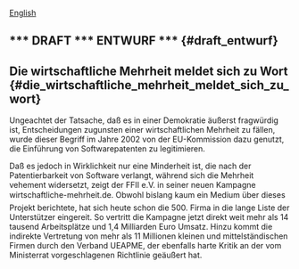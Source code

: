 [ English](Ecomaj0506En "wikilink")

## \*\*\* DRAFT \*\*\* ENTWURF \*\*\* {#draft_entwurf}

## Die wirtschaftliche Mehrheit meldet sich zu Wort {#die_wirtschaftliche_mehrheit_meldet_sich_zu_wort}

Ungeachtet der Tatsache, daß es in einer Demokratie äußerst fragwürdig
ist, Entscheidungen zugunsten einer wirtschaftlichen Mehrheit zu fällen,
wurde dieser Begriff im Jahre 2002 von der EU-Kommission dazu genutzt,
die Einführung von Softwarepatenten zu legitimieren.

Daß es jedoch in Wirklichkeit nur eine Minderheit ist, die nach der
Patentierbarkeit von Software verlangt, während sich die Mehrheit
vehement widersetzt, zeigt der FFII e.V. in seiner neuen Kampagne
wirtschaftliche-mehrheit.de. Obwohl bislang kaum ein Medium über
dieses Projekt berichtete, hat sich heute schon die 500. Firma in die
lange Liste der Unterstützer eingereit. So vertritt die Kampagne jetzt
direkt weit mehr als 14 tausend Arbeitsplätze und 1,4 Milliarden Euro
Umsatz. Hinzu kommt die indirekte Vertretung von mehr als 11 Millionen
kleinen und mittelständischen Firmen durch den Verband UEAPME, der
ebenfalls harte Kritik an der vom Ministerrat vorgeschlagenen Richtlinie
geäußert hat.

